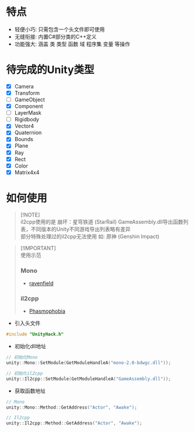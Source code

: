 # 特点
- 轻便小巧: 只需包含一个头文件即可使用
- 无缝衔接: 内置C#部分类的C++定义
- 功能强大: 涵盖 类 类型 函数 域 程序集 变量 等操作

# 待完成的Unity类型
- [X] Camera
- [X] Transform
- [ ] GameObject
- [X] Component
- [ ] LayerMask
- [ ] Rigidbody
- [X] Vector4
- [X] Quaternion
- [X] Bounds
- [X] Plane
- [X] Ray
- [X] Rect
- [X] Color
- [X] Matrix4x4

# 如何使用
> [!NOTE]\
> il2cpp使用的是 崩坏：星穹铁道 (StarRail) GameAssembly.dll导出函数列表，不同版本的Unity不同游戏导出列表略有差异\
> 部分特殊处理过的il2cpp无法使用 如: 原神 (Genshin Impact)

> [!IMPORTANT]\
> 使用示范
> ### Mono 
> - [ravenfield](https://github.com/issuimo/ravenfield)
> ### il2cpp
> - [Phasmophobia](https://github.com/issuimo/PhasmophobiaCheat)

- 引入头文件
``` c++
#include "UnityHack.h"
```

- 初始化dll地址
``` c++
// 初始化Mono
unity::Mono::SetModule(GetModuleHandleA("mono-2.0-bdwgc.dll"));

// 初始化il2cpp
unity::Il2cpp::SetModule(GetModuleHandleA("GameAssembly.dll"));
```

- 获取函数地址
``` c++
// Mono
unity::Mono::Method::GetAddress("Actor", "Awake");

// Il2cpp
unity::Il2cpp::Method::GetAddress("Actor", "Awake");
```
